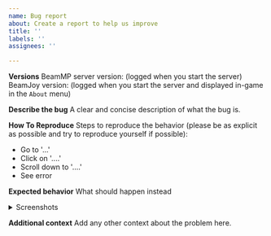 ```yaml
---
name: Bug report
about: Create a report to help us improve
title: ''
labels: ''
assignees: ''

---
```


**Versions**
BeamMP server version: (logged when you start the server)
BeamJoy version: (logged when you start the server and displayed in-game in the `About` menu)

**Describe the bug**
A clear and concise description of what the bug is.

**How To Reproduce**
Steps to reproduce the behavior (please be as explicit as possible and try to reproduce yourself if possible):
- Go to '...'
- Click on '....'
- Scroll down to '....'
- See error

**Expected behavior**
What should happen instead

<details>
<summary>Screenshots</summary>

If applicable, add screenshots to help explain your problem.

</details>

**Additional context**
Add any other context about the problem here.
